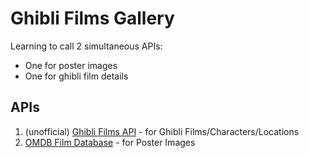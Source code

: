# Ghibli Films Gallery
Learning to call 2 simultaneous APIs:
* One for poster images
* One for ghibli film details

## APIs
1. (unofficial) [Ghibli Films API](http://ghibliapi.herokuapp.com/) - for Ghibli Films/Characters/Locations
2. [OMDB Film Database](http://omdbapi.com/) - for Poster Images




